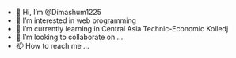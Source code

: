 - 👋 Hi, I’m @Dimashum1225
- 👀 I’m interested in web programming
- 🌱 I’m currently learning in Central Asia Technic-Economic Kolledj
- 💞️ I’m looking to collaborate on ...
- 📫 How to reach me ...

<!---
Dimashum1225/Dimashum1225 is a ✨ special ✨ repository because its `README.md` (this file) appears on your GitHub profile.
You can click the Preview link to take a look at your changes.
--->

